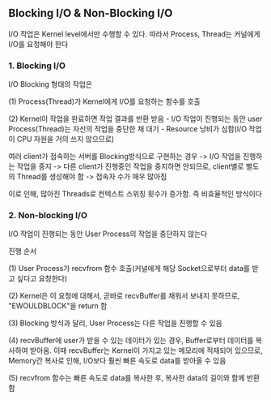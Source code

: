 ## Blocking I/O & Non-Blocking I/O

I/O 작업은 Kernel level에서만 수행할 수 있다. 따라서 Process, Thread는 커널에게 I/O를 요청해야 한다

### 1. Blocking I/O

I/O Blocking 형태의 작업은

(1) Process(Thread)가 Kernel에게 I/O를 요청하는 함수를 호출

(2) Kernel이 작업을 완료하면 작업 결과를 반환 받음
    - I/O 작업이 진행되는 동안 user Process(Thread)는 자신의 작업을 중단한 채 대기
    - Resource 낭비가 심함(I/O 작업이 CPU 자원을 거의 쓰지 않으므로)
    
여러 client가 접속하는 서버를 Blocking방식으로 구현하는 경우 -> I/O 작업을 진행하는 작업을 중지 -> 다른 client가
진행중인 작업을 중지하면 안되므로, client별로 별도의 Thread를 생성해야 함 -> 접속자 수가 매우 많아짐

이로 인해, 많아진 Threads로 컨텍스트 스위칭 횟수가 증가함. 즉 비효율적인 방식이다

### 2. Non-blocking I/O

I/O 작업이 진행되는 동안 User Process의 작업을 중단하지 않는다

진행 순서

(1) User Process가 recvfrom 함수 호출(커널에게 해당 Socket으로부터 data를 받고 싶다고 요청한다)

(2) Kernel은 이 요청에 대해서, 곧바로 recvBuffer를 채워서 보내지 못하므로, "EWOULDBLOCK"을 return 함

(3) Blocking 방식과 달리, User Process는 다른 작업을 진행할 수 있음

(4) recvBuffer에 user가 받을 수 있는 데이터가 있는 경우, Buffer로부터 데이터를 복사하여 받아옴. 이때 recvBuffer는 Kernel이
가지고 있는 메모리에 적재되어 있으므로, Memory간 복사로 인해, I/O보다 훨씬 빠른 속도로 data를 받아올 수 있음

(5) recvfrom 함수는 빠른 속도로 data를 복사한 후, 복사한 data의 길이와 함께 반환함











